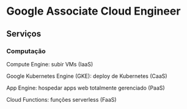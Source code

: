 # Google Associate Cloud Engineer

## Serviços

### Computação

Compute Engine: subir VMs (IaaS)

Google Kubernetes Engine (GKE): deploy de Kubernetes (CaaS)

App Engine: hospedar apps web totalmente gerenciado (PaaS)

Cloud Functions: funções serverless (FaaS)



